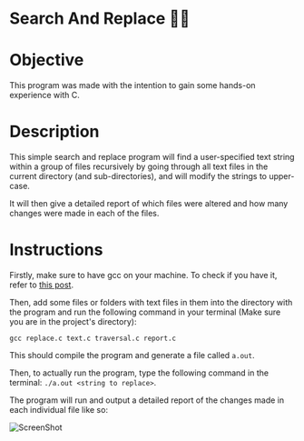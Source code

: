 # Search And Replace 🔎📝

# Objective

This program was made with the intention to gain some hands-on experience with C.

# Description

This simple search and replace program will find a user-specified text string within a group of files recursively by going through all text files in the current directory (and sub-directories), and will modify the strings to upper-case.

It will then give a detailed report of which files were altered and how many changes were made in each of the files.

# Instructions

Firstly, make sure to have gcc on your machine. To check if you have it, refer to [this post](https://stackoverflow.com/questions/29416702/how-to-check-if-gcc-is-installed-on-my-pc#:~:text=In%20the%20Command%20Prompt%20window%20type%20%E2%80%9Cgcc%E2%80%9D%20and%20hit%20enter.&text=If%20the%20output%20says%20something,and%20you%20pass%20the%20test.).

Then, add some files or folders with text files in them into the directory with the program and run the following command in your terminal (Make sure you are in the project's directory):

`gcc replace.c text.c traversal.c report.c`

This should compile the program and generate a file called `a.out`. 

Then, to actually run the program, type the following command in the terminal: `./a.out <string to replace>`.

The program will run and output a detailed report of the changes made in each individual file like so:

![ScreenShot](https://i.imgur.com/tjkmytL)
